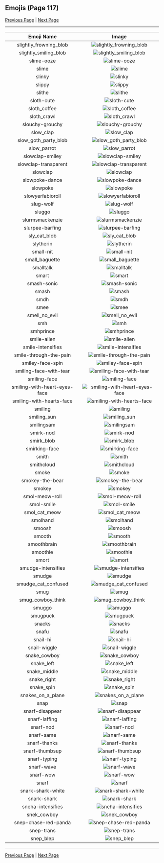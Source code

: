 
## Emojis (Page 117)

[Previous Page](/docs/hc/page-s-0116.md)
  | [Next Page](/docs/hc/page-s-0118.md)

<hr />

|Emoji Name|Image|
| :-: | :-: |
|slightly_frowning_blob| ![slightly_frowning_blob](/emojis/hc/slightly_frowning_blob.png)|
|slightly_smiling_blob| ![slightly_smiling_blob](/emojis/hc/slightly_smiling_blob.png)|
|slime-ooze| ![slime-ooze](/emojis/hc/slime-ooze.gif)|
|slime| ![slime](/emojis/hc/slime.png)|
|slinky| ![slinky](/emojis/hc/slinky.gif)|
|slippy| ![slippy](/emojis/hc/slippy.gif)|
|slithe| ![slithe](/emojis/hc/slithe.png)|
|sloth-cute| ![sloth-cute](/emojis/hc/sloth-cute.jpg)|
|sloth_coffee| ![sloth_coffee](/emojis/hc/sloth_coffee.png)|
|sloth_crawl| ![sloth_crawl](/emojis/hc/sloth_crawl.gif)|
|slouchy-grouchy| ![slouchy-grouchy](/emojis/hc/slouchy-grouchy.png)|
|slow_clap| ![slow_clap](/emojis/hc/slow_clap.gif)|
|slow_goth_party_blob| ![slow_goth_party_blob](/emojis/hc/slow_goth_party_blob.gif)|
|slow_parrot| ![slow_parrot](/emojis/hc/slow_parrot.gif)|
|slowclap-smiley| ![slowclap-smiley](/emojis/hc/slowclap-smiley.gif)|
|slowclap-transparent| ![slowclap-transparent](/emojis/hc/slowclap-transparent.gif)|
|slowclap| ![slowclap](/emojis/hc/slowclap.gif)|
|slowpoke-dance| ![slowpoke-dance](/emojis/hc/slowpoke-dance.gif)|
|slowpoke| ![slowpoke](/emojis/hc/slowpoke.jpg)|
|slowyerfabioroll| ![slowyerfabioroll](/emojis/hc/slowyerfabioroll.gif)|
|slug-wolf| ![slug-wolf](/emojis/hc/slug-wolf.png)|
|sluggo| ![sluggo](/emojis/hc/sluggo.png)|
|slurmsmackenzie| ![slurmsmackenzie](/emojis/hc/slurmsmackenzie.png)|
|slurpee-barfing| ![slurpee-barfing](/emojis/hc/slurpee-barfing.png)|
|sly_cat_blob| ![sly_cat_blob](/emojis/hc/sly_cat_blob.png)|
|slytherin| ![slytherin](/emojis/hc/slytherin.png)|
|small-nit| ![small-nit](/emojis/hc/small-nit.png)|
|small_baguette| ![small_baguette](/emojis/hc/small_baguette.png)|
|smalltalk| ![smalltalk](/emojis/hc/smalltalk.jpg)|
|smart| ![smart](/emojis/hc/smart.png)|
|smash-sonic| ![smash-sonic](/emojis/hc/smash-sonic.png)|
|smash| ![smash](/emojis/hc/smash.png)|
|smdh| ![smdh](/emojis/hc/smdh.gif)|
|smee| ![smee](/emojis/hc/smee.jpg)|
|smell_no_evil| ![smell_no_evil](/emojis/hc/smell_no_evil.png)|
|smh| ![smh](/emojis/hc/smh.gif)|
|smhprince| ![smhprince](/emojis/hc/smhprince.gif)|
|smile-alien| ![smile-alien](/emojis/hc/smile-alien.png)|
|smile-intensifies| ![smile-intensifies](/emojis/hc/smile-intensifies.gif)|
|smile-through-the-pain| ![smile-through-the-pain](/emojis/hc/smile-through-the-pain.png)|
|smiley-face-spin| ![smiley-face-spin](/emojis/hc/smiley-face-spin.gif)|
|smiling-face-with-tear| ![smiling-face-with-tear](/emojis/hc/smiling-face-with-tear.gif)|
|smiling-face| ![smiling-face](/emojis/hc/smiling-face.gif)|
|smiling-with-heart-eyes-face| ![smiling-with-heart-eyes-face](/emojis/hc/smiling-with-heart-eyes-face.gif)|
|smiling-with-hearts-face| ![smiling-with-hearts-face](/emojis/hc/smiling-with-hearts-face.gif)|
|smiling| ![smiling](/emojis/hc/smiling.png)|
|smiling_sun| ![smiling_sun](/emojis/hc/smiling_sun.gif)|
|smilingsam| ![smilingsam](/emojis/hc/smilingsam.png)|
|smirk-nod| ![smirk-nod](/emojis/hc/smirk-nod.gif)|
|smirk_blob| ![smirk_blob](/emojis/hc/smirk_blob.png)|
|smirking-face| ![smirking-face](/emojis/hc/smirking-face.gif)|
|smith| ![smith](/emojis/hc/smith.gif)|
|smithcloud| ![smithcloud](/emojis/hc/smithcloud.gif)|
|smoke| ![smoke](/emojis/hc/smoke.gif)|
|smokey-the-bear| ![smokey-the-bear](/emojis/hc/smokey-the-bear.png)|
|smokey| ![smokey](/emojis/hc/smokey.png)|
|smol-meow-roll| ![smol-meow-roll](/emojis/hc/smol-meow-roll.gif)|
|smol-smile| ![smol-smile](/emojis/hc/smol-smile.png)|
|smol_cat_meow| ![smol_cat_meow](/emojis/hc/smol_cat_meow.gif)|
|smolhand| ![smolhand](/emojis/hc/smolhand.png)|
|smoosh| ![smoosh](/emojis/hc/smoosh.gif)|
|smooth| ![smooth](/emojis/hc/smooth.gif)|
|smoothbrain| ![smoothbrain](/emojis/hc/smoothbrain.png)|
|smoothie| ![smoothie](/emojis/hc/smoothie.png)|
|smort| ![smort](/emojis/hc/smort.jpg)|
|smudge-intensifies| ![smudge-intensifies](/emojis/hc/smudge-intensifies.gif)|
|smudge| ![smudge](/emojis/hc/smudge.png)|
|smudge_cat_confused| ![smudge_cat_confused](/emojis/hc/smudge_cat_confused.png)|
|smug| ![smug](/emojis/hc/smug.gif)|
|smug_cowboy_think| ![smug_cowboy_think](/emojis/hc/smug_cowboy_think.png)|
|smuggo| ![smuggo](/emojis/hc/smuggo.gif)|
|smugpuck| ![smugpuck](/emojis/hc/smugpuck.png)|
|snacks| ![snacks](/emojis/hc/snacks.png)|
|snafu| ![snafu](/emojis/hc/snafu.png)|
|snail-hi| ![snail-hi](/emojis/hc/snail-hi.png)|
|snail-wiggle| ![snail-wiggle](/emojis/hc/snail-wiggle.gif)|
|snake_cowboy| ![snake_cowboy](/emojis/hc/snake_cowboy.png)|
|snake_left| ![snake_left](/emojis/hc/snake_left.png)|
|snake_middle| ![snake_middle](/emojis/hc/snake_middle.png)|
|snake_right| ![snake_right](/emojis/hc/snake_right.png)|
|snake_spin| ![snake_spin](/emojis/hc/snake_spin.gif)|
|snakes_on_a_plane| ![snakes_on_a_plane](/emojis/hc/snakes_on_a_plane.png)|
|snap| ![snap](/emojis/hc/snap.gif)|
|snarf-disappear| ![snarf-disappear](/emojis/hc/snarf-disappear.png)|
|snarf-laffing| ![snarf-laffing](/emojis/hc/snarf-laffing.png)|
|snarf-nod| ![snarf-nod](/emojis/hc/snarf-nod.png)|
|snarf-same| ![snarf-same](/emojis/hc/snarf-same.png)|
|snarf-thanks| ![snarf-thanks](/emojis/hc/snarf-thanks.png)|
|snarf-thumbsup| ![snarf-thumbsup](/emojis/hc/snarf-thumbsup.png)|
|snarf-typing| ![snarf-typing](/emojis/hc/snarf-typing.png)|
|snarf-wave| ![snarf-wave](/emojis/hc/snarf-wave.png)|
|snarf-wow| ![snarf-wow](/emojis/hc/snarf-wow.png)|
|snarf| ![snarf](/emojis/hc/snarf.png)|
|snark-shark-white| ![snark-shark-white](/emojis/hc/snark-shark-white.gif)|
|snark-shark| ![snark-shark](/emojis/hc/snark-shark.gif)|
|sneha-intensifies| ![sneha-intensifies](/emojis/hc/sneha-intensifies.gif)|
|snek_cowboy| ![snek_cowboy](/emojis/hc/snek_cowboy.png)|
|snep-chase-red-panda| ![snep-chase-red-panda](/emojis/hc/snep-chase-red-panda.png)|
|snep-trans| ![snep-trans](/emojis/hc/snep-trans.png)|
|snep_blep| ![snep_blep](/emojis/hc/snep_blep.png)|

<hr/>

[Previous Page](/docs/hc/page-s-0116.md)
  | [Next Page](/docs/hc/page-s-0118.md)